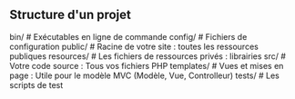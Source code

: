 

## Structure d'un projet

bin/              # Exécutables en ligne de commande
config/           # Fichiers de configuration
public/           # Racine de votre site : toutes les ressources publiques
resources/        # Les fichiers de ressources privés : librairies
src/              # Votre code source : Tous vos fichiers PHP
templates/        # Vues et mises en page : Utile pour le modèle MVC (Modèle, Vue, Controlleur)
tests/            # Les scripts de test
